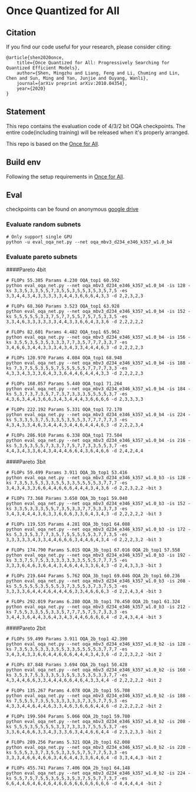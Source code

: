# Once Quantized for All

## Citation 
If you find our code useful for your research, please consider citing:

    @article{shen2020once,
        title={Once Quantized for All: Progressively Searching for Quantized Efficient Models},
        author={Shen, Mingzhu and Liang, Feng and Li, Chuming and Lin, Chen and Sun, Ming and Yan, Junjie and Ouyang, Wanli},
        journal={arXiv preprint arXiv:2010.04354},
        year={2020}
    }

## Statement

This repo contains the evaluation code of 4/3/2 bit OQA checkpoints.
The entire code(including training) will be released when it's properly arranged.

This repo is based on the [Once for All](https://github.com/mit-han-lab/once-for-all).

## Build env

Following the setup requirements in [Once for All](https://github.com/mit-han-lab/once-for-all).

## Eval

checkpoints can be found on anonymous [google drive](https://drive.google.com/drive/folders/1yGymACKYzCVns3KPs5hbuT25jlpZIrWh?usp=sharing)

### Evaluate random subnets

```console
# Only support single GPU
python -u eval_oqa_net.py --net oqa_mbv3_d234_e346_k357_w1.0_b4 
```
### Evaluate pareto subnets

####Pareto 4bit
```console
# FLOPs 55.385 Params 4.230 OQA_top1 60.592
python eval_oqa_net.py --net oqa_mbv3_d234_e346_k357_w1.0_b4 -is 128 -ks 3,3,5,3,3,5,5,7,3,5,5,3,5,5,3,5,3,5,7,5 -es 3,3,4,4,3,4,3,3,3,3,3,4,4,3,6,6,6,4,3,3 -d 2,2,3,2,3 

# FLOPs 68.360 Params 3.523 OQA_top1 63.928
python eval_oqa_net.py --net oqa_mbv3_d234_e346_k357_w1.0_b4 -is 152 -ks 5,5,5,5,5,3,3,7,5,7,7,5,5,7,5,7,5,3,3,5 -es 3,3,4,6,3,3,3,3,3,3,4,4,3,3,6,6,4,3,3,6 -d 2,2,2,2,2 

# FLOPs 82.601 Params 4.482 OQA_top1 65.962
python eval_oqa_net.py --net oqa_mbv3_d234_e346_k357_w1.0_b4 -is 156 -ks 3,5,5,3,5,3,5,3,3,3,7,7,3,5,7,7,7,3,3,7 -es 3,4,6,6,3,4,4,3,3,3,4,3,4,3,3,4,4,4,6,3 -d 2,2,2,2,3 

# FLOPs 120.970 Params 4.084 OQA_top1 68.948
python eval_oqa_net.py --net oqa_mbv3_d234_e346_k357_w1.0_b4 -is 188 -ks 7,3,7,5,5,3,5,5,7,5,5,5,5,5,7,7,7,7,3,3 -es 4,3,3,4,3,3,3,6,4,3,3,6,4,4,6,4,4,4,3,3 -d 2,2,2,2,3 

# FLOPs 168.057 Params 5.440 OQA_top1 71.264
python eval_oqa_net.py --net oqa_mbv3_d234_e346_k357_w1.0_b4 -is 184 -ks 5,3,7,3,7,3,5,7,7,3,7,3,3,3,5,5,5,5,3,7 -es 4,3,6,3,4,4,3,6,6,3,4,3,4,4,4,3,6,6,6,6 -d 2,3,3,3,3 

# FLOPs 222.192 Params 5.331 OQA_top1 72.178
python eval_oqa_net.py --net oqa_mbv3_d234_e346_k357_w1.0_b4 -is 224 -ks 5,3,3,5,3,7,5,3,3,5,3,5,5,3,7,7,7,7,7,3 -es 4,3,4,3,3,4,6,3,4,4,4,3,4,4,6,4,4,4,6,3 -d 2,2,2,3,4 

# FLOPs 286.910 Params 6.338 OQA_top1 73.504
python eval_oqa_net.py --net oqa_mbv3_d234_e346_k357_w1.0_b4 -is 216 -ks 5,3,5,3,5,5,7,3,3,7,7,5,7,7,3,3,5,5,3,7 -es 4,4,3,4,3,3,6,4,3,4,4,4,6,6,4,3,6,4,6,6 -d 2,4,2,4,4 
```

####Pareto 3bit
```console
# FLOPs 59.499 Params 3.911 OQA_3b_top1 53.416
python eval_oqa_net.py --net oqa_mbv3_d234_e346_k357_w1.0_b3 -is 128 -ks 7,3,5,3,5,3,3,3,5,5,3,3,5,5,5,5,3,7,7,7 -es 3,4,3,4,3,3,6,6,4,4,6,6,6,4,4,4,3,4,3,6 -d 2,2,3,2,2 -bit 3

# FLOPs 73.368 Params 3.650 OQA_3b_top1 59.040
python eval_oqa_net.py --net oqa_mbv3_d234_e346_k357_w1.0_b3 -is 152 -ks 3,3,5,3,3,3,5,5,7,3,5,3,3,7,7,5,3,3,7,3 -es 3,4,3,4,4,4,3,6,3,3,6,6,6,3,3,6,4,3,4,3 -d 2,2,2,2,2 -bit 3

# FLOPs 119.535 Params 4.281 OQA_3b_top1 64.088
python eval_oqa_net.py --net oqa_mbv3_d234_e346_k357_w1.0_b3 -is 172 -ks 5,3,3,5,3,7,7,3,5,7,5,5,5,5,5,3,7,7,3,5 -es 3,3,3,3,3,4,3,3,4,4,6,6,6,3,4,4,6,4,3,4 -d 2,2,2,3,2 -bit 3

# FLOPs 174.790 Params 5.015 OQA_3b_top1 67.016 OQA_2b_top1 57.558
python eval_oqa_net.py --net oqa_mbv3_d234_e346_k357_w1.0_b3 -is 192 -ks 3,3,7,5,7,5,3,3,3,3,3,3,3,5,5,5,7,7,7,5 -es 3,3,3,6,4,6,3,6,4,4,3,4,6,4,4,3,3,6,4,3 -d 2,4,3,3,3 -bit 3

# FLOPs 219.644 Params 5.762 OQA_3b_top1 69.046 OQA_2b_top1 60.236
python eval_oqa_net.py --net oqa_mbv3_d234_e346_k357_w1.0_b3 -is 208 -ks 5,5,5,5,5,3,5,5,5,3,7,3,5,5,3,7,3,7,5,3 -es 3,3,3,3,6,4,4,4,6,4,4,4,6,3,3,4,6,6,6,3 -d 2,2,4,3,4 -bit 3

# FLOPs 292.019 Params 6.280 OQA_3b_top1 70.450 OQA_2b_top1 61.324
python eval_oqa_net.py --net oqa_mbv3_d234_e346_k357_w1.0_b3 -is 212 -ks 7,5,5,3,3,5,5,3,3,5,7,7,7,5,7,5,7,3,3,3 -es 3,4,4,3,6,4,4,3,6,4,3,4,3,4,4,6,6,6,6,4 -d 2,4,3,4,4 -bit 3
```

####Pareto 2bit
```console
# FLOPs 59.499 Params 3.911 OQA_2b_top1 42.390
python eval_oqa_net.py --net oqa_mbv3_d234_e346_k357_w1.0_b2 -is 128 -ks 7,3,5,3,5,3,3,3,5,5,3,3,5,5,5,5,3,7,7,7 -es 3,4,3,4,3,3,6,6,4,4,6,6,6,4,4,4,3,4,3,6 -d 2,2,3,2,2 -bit 2

# FLOPs 87.848 Params 3.694 OQA_2b_top1 50.428
python eval_oqa_net.py --net oqa_mbv3_d234_e346_k357_w1.0_b2 -is 160 -ks 3,5,3,7,5,3,3,3,5,3,5,5,3,5,3,5,3,3,7,7 -es 4,3,4,4,6,6,3,3,4,4,4,6,6,4,6,4,3,3,4,4 -d 2,2,2,2,2 -bit 2

# FLOPs 135.267 Params 4.078 OQA_2b_top1 55.708
python eval_oqa_net.py --net oqa_mbv3_d234_e346_k357_w1.0_b2 -is 188 -ks 7,5,5,5,7,3,5,5,3,3,3,3,3,7,3,5,7,7,5,3 -es 4,3,3,4,4,6,4,4,6,3,3,4,6,3,6,6,6,4,4,6 -d 2,2,2,2,2 -bit 2 

# FLOPs 199.504 Params 5.066 OQA_2b_top1 59.780
python eval_oqa_net.py --net oqa_mbv3_d234_e346_k357_w1.0_b2 -is 208 -ks 5,5,5,3,5,5,5,5,3,3,7,3,3,3,7,5,5,5,3,7 -es 3,3,6,4,6,6,3,3,4,3,3,3,6,3,4,4,6,6,4,4 -d 2,3,2,3,3 -bit 2 

# FLOPs 289.256 Params 5.321 OQA_2b_top1 62.008
python eval_oqa_net.py --net oqa_mbv3_d234_e346_k357_w1.0_b2 -is 220 -ks 5,5,5,3,3,7,3,5,5,3,3,5,5,7,5,7,7,5,3,3 -es 3,3,3,4,6,6,4,6,6,3,4,6,4,4,3,3,6,4,6,4 -d 3,3,4,4,3 -bit 2 

# FLOPs 455.741 Params 7.406 OQA_2b_top1 64.148
python eval_oqa_net.py --net oqa_mbv3_d234_e346_k357_w1.0_b2 -is 224 -ks 5,5,7,5,7,5,5,3,5,5,3,5,3,7,5,5,7,7,3,7 -es 6,6,4,4,6,4,6,4,6,4,6,6,6,6,6,6,6,6,6,6 -d 4,4,4,4,4 -bit 2 
```
